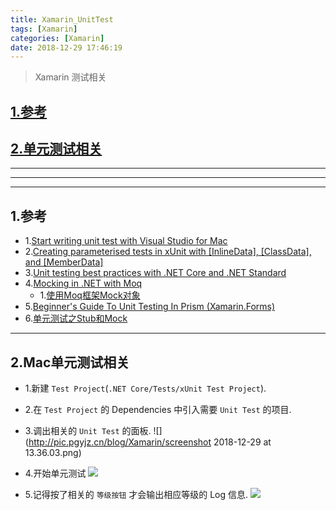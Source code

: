 ```yaml
---
title: Xamarin_UnitTest
tags: [Xamarin]
categories: [Xamarin]
date: 2018-12-29 17:46:19
---
```


> Xamarin 测试相关

<!-- more -->

## [1.参考](#references)
## [2.单元测试相关](#unit_test)

***
***
***

## 1.参考<a name="references"/>
* 1.[Start writing unit test with Visual Studio for Mac](https://medium.com/@ppraserts/start-writing-unit-test-with-visual-studio-for-mac-992a71ac036c)
* 2.[Creating parameterised tests in xUnit with [InlineData], [ClassData], and [MemberData]](https://andrewlock.net/creating-parameterised-tests-in-xunit-with-inlinedata-classdata-and-memberdata/)
* 3.[Unit testing best practices with .NET Core and .NET Standard](https://docs.microsoft.com/en-us/dotnet/core/testing/unit-testing-best-practices)
* 4.[Mocking in .NET with Moq](https://www.c-sharpcorner.com/uploadfile/john_charles/mocking-in-net-with-moq/)
	* 1.[使用Moq框架Mock对象](https://www.cnblogs.com/jara/p/7152843.html)
* 5.[Beginner's Guide To Unit Testing In Prism (Xamarin.Forms)](https://winstongubantes.blogspot.com/2018/09/beginners-guide-to-unit-testing-in.html)
* 6.[单元测试之Stub和Mock](https://www.cnblogs.com/TankXiao/archive/2012/03/06/2366073.html)

***

## 2.Mac单元测试相关<a name="unit_test"/>
* 1.新建 `Test Project`(`.NET Core/Tests/xUnit Test Project`).

* 2.在 `Test Project` 的 Dependencies 中引入需要 `Unit Test` 的项目.

* 3.调出相关的 `Unit Test` 的面板.
![](http://pic.pgyjz.cn/blog/Xamarin/screenshot 2018-12-29 at 13.36.03.png)

* 4.开始单元测试
![](http://pic.pgyjz.cn/blog/Xamarin/Snip20181229_2.png)

* 5.记得按了相关的 `等级按钮` 才会输出相应等级的 Log 信息.
![](http://pic.pgyjz.cn/blog/Xamarin/Snip20190514_2.png)




